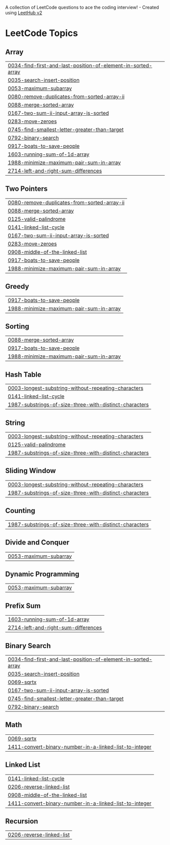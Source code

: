A collection of LeetCode questions to ace the coding interview! - Created using [LeetHub v2](https://github.com/arunbhardwaj/LeetHub-2.0)
<!---LeetCode Topics Start-->
# LeetCode Topics
## Array
|  |
| ------- |
| [0034-find-first-and-last-position-of-element-in-sorted-array](https://github.com/Navya0311/leetcode_problems/tree/master/0034-find-first-and-last-position-of-element-in-sorted-array) |
| [0035-search-insert-position](https://github.com/Navya0311/leetcode_problems/tree/master/0035-search-insert-position) |
| [0053-maximum-subarray](https://github.com/Navya0311/leetcode_problems/tree/master/0053-maximum-subarray) |
| [0080-remove-duplicates-from-sorted-array-ii](https://github.com/Navya0311/leetcode_problems/tree/master/0080-remove-duplicates-from-sorted-array-ii) |
| [0088-merge-sorted-array](https://github.com/Navya0311/leetcode_problems/tree/master/0088-merge-sorted-array) |
| [0167-two-sum-ii-input-array-is-sorted](https://github.com/Navya0311/leetcode_problems/tree/master/0167-two-sum-ii-input-array-is-sorted) |
| [0283-move-zeroes](https://github.com/Navya0311/leetcode_problems/tree/master/0283-move-zeroes) |
| [0745-find-smallest-letter-greater-than-target](https://github.com/Navya0311/leetcode_problems/tree/master/0745-find-smallest-letter-greater-than-target) |
| [0792-binary-search](https://github.com/Navya0311/leetcode_problems/tree/master/0792-binary-search) |
| [0917-boats-to-save-people](https://github.com/Navya0311/leetcode_problems/tree/master/0917-boats-to-save-people) |
| [1603-running-sum-of-1d-array](https://github.com/Navya0311/leetcode_problems/tree/master/1603-running-sum-of-1d-array) |
| [1988-minimize-maximum-pair-sum-in-array](https://github.com/Navya0311/leetcode_problems/tree/master/1988-minimize-maximum-pair-sum-in-array) |
| [2714-left-and-right-sum-differences](https://github.com/Navya0311/leetcode_problems/tree/master/2714-left-and-right-sum-differences) |
## Two Pointers
|  |
| ------- |
| [0080-remove-duplicates-from-sorted-array-ii](https://github.com/Navya0311/leetcode_problems/tree/master/0080-remove-duplicates-from-sorted-array-ii) |
| [0088-merge-sorted-array](https://github.com/Navya0311/leetcode_problems/tree/master/0088-merge-sorted-array) |
| [0125-valid-palindrome](https://github.com/Navya0311/leetcode_problems/tree/master/0125-valid-palindrome) |
| [0141-linked-list-cycle](https://github.com/Navya0311/leetcode_problems/tree/master/0141-linked-list-cycle) |
| [0167-two-sum-ii-input-array-is-sorted](https://github.com/Navya0311/leetcode_problems/tree/master/0167-two-sum-ii-input-array-is-sorted) |
| [0283-move-zeroes](https://github.com/Navya0311/leetcode_problems/tree/master/0283-move-zeroes) |
| [0908-middle-of-the-linked-list](https://github.com/Navya0311/leetcode_problems/tree/master/0908-middle-of-the-linked-list) |
| [0917-boats-to-save-people](https://github.com/Navya0311/leetcode_problems/tree/master/0917-boats-to-save-people) |
| [1988-minimize-maximum-pair-sum-in-array](https://github.com/Navya0311/leetcode_problems/tree/master/1988-minimize-maximum-pair-sum-in-array) |
## Greedy
|  |
| ------- |
| [0917-boats-to-save-people](https://github.com/Navya0311/leetcode_problems/tree/master/0917-boats-to-save-people) |
| [1988-minimize-maximum-pair-sum-in-array](https://github.com/Navya0311/leetcode_problems/tree/master/1988-minimize-maximum-pair-sum-in-array) |
## Sorting
|  |
| ------- |
| [0088-merge-sorted-array](https://github.com/Navya0311/leetcode_problems/tree/master/0088-merge-sorted-array) |
| [0917-boats-to-save-people](https://github.com/Navya0311/leetcode_problems/tree/master/0917-boats-to-save-people) |
| [1988-minimize-maximum-pair-sum-in-array](https://github.com/Navya0311/leetcode_problems/tree/master/1988-minimize-maximum-pair-sum-in-array) |
## Hash Table
|  |
| ------- |
| [0003-longest-substring-without-repeating-characters](https://github.com/Navya0311/leetcode_problems/tree/master/0003-longest-substring-without-repeating-characters) |
| [0141-linked-list-cycle](https://github.com/Navya0311/leetcode_problems/tree/master/0141-linked-list-cycle) |
| [1987-substrings-of-size-three-with-distinct-characters](https://github.com/Navya0311/leetcode_problems/tree/master/1987-substrings-of-size-three-with-distinct-characters) |
## String
|  |
| ------- |
| [0003-longest-substring-without-repeating-characters](https://github.com/Navya0311/leetcode_problems/tree/master/0003-longest-substring-without-repeating-characters) |
| [0125-valid-palindrome](https://github.com/Navya0311/leetcode_problems/tree/master/0125-valid-palindrome) |
| [1987-substrings-of-size-three-with-distinct-characters](https://github.com/Navya0311/leetcode_problems/tree/master/1987-substrings-of-size-three-with-distinct-characters) |
## Sliding Window
|  |
| ------- |
| [0003-longest-substring-without-repeating-characters](https://github.com/Navya0311/leetcode_problems/tree/master/0003-longest-substring-without-repeating-characters) |
| [1987-substrings-of-size-three-with-distinct-characters](https://github.com/Navya0311/leetcode_problems/tree/master/1987-substrings-of-size-three-with-distinct-characters) |
## Counting
|  |
| ------- |
| [1987-substrings-of-size-three-with-distinct-characters](https://github.com/Navya0311/leetcode_problems/tree/master/1987-substrings-of-size-three-with-distinct-characters) |
## Divide and Conquer
|  |
| ------- |
| [0053-maximum-subarray](https://github.com/Navya0311/leetcode_problems/tree/master/0053-maximum-subarray) |
## Dynamic Programming
|  |
| ------- |
| [0053-maximum-subarray](https://github.com/Navya0311/leetcode_problems/tree/master/0053-maximum-subarray) |
## Prefix Sum
|  |
| ------- |
| [1603-running-sum-of-1d-array](https://github.com/Navya0311/leetcode_problems/tree/master/1603-running-sum-of-1d-array) |
| [2714-left-and-right-sum-differences](https://github.com/Navya0311/leetcode_problems/tree/master/2714-left-and-right-sum-differences) |
## Binary Search
|  |
| ------- |
| [0034-find-first-and-last-position-of-element-in-sorted-array](https://github.com/Navya0311/leetcode_problems/tree/master/0034-find-first-and-last-position-of-element-in-sorted-array) |
| [0035-search-insert-position](https://github.com/Navya0311/leetcode_problems/tree/master/0035-search-insert-position) |
| [0069-sqrtx](https://github.com/Navya0311/leetcode_problems/tree/master/0069-sqrtx) |
| [0167-two-sum-ii-input-array-is-sorted](https://github.com/Navya0311/leetcode_problems/tree/master/0167-two-sum-ii-input-array-is-sorted) |
| [0745-find-smallest-letter-greater-than-target](https://github.com/Navya0311/leetcode_problems/tree/master/0745-find-smallest-letter-greater-than-target) |
| [0792-binary-search](https://github.com/Navya0311/leetcode_problems/tree/master/0792-binary-search) |
## Math
|  |
| ------- |
| [0069-sqrtx](https://github.com/Navya0311/leetcode_problems/tree/master/0069-sqrtx) |
| [1411-convert-binary-number-in-a-linked-list-to-integer](https://github.com/Navya0311/leetcode_problems/tree/master/1411-convert-binary-number-in-a-linked-list-to-integer) |
## Linked List
|  |
| ------- |
| [0141-linked-list-cycle](https://github.com/Navya0311/leetcode_problems/tree/master/0141-linked-list-cycle) |
| [0206-reverse-linked-list](https://github.com/Navya0311/leetcode_problems/tree/master/0206-reverse-linked-list) |
| [0908-middle-of-the-linked-list](https://github.com/Navya0311/leetcode_problems/tree/master/0908-middle-of-the-linked-list) |
| [1411-convert-binary-number-in-a-linked-list-to-integer](https://github.com/Navya0311/leetcode_problems/tree/master/1411-convert-binary-number-in-a-linked-list-to-integer) |
## Recursion
|  |
| ------- |
| [0206-reverse-linked-list](https://github.com/Navya0311/leetcode_problems/tree/master/0206-reverse-linked-list) |
<!---LeetCode Topics End-->